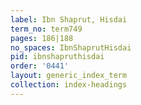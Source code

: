 ```yaml
---
label: Ibn Shaprut, Hisdai
term_no: term749
pages: 186|188
no_spaces: IbnShaprutHisdai
pid: ibnshapruthisdai
order: '0441'
layout: generic_index_term
collection: index-headings
---
```

